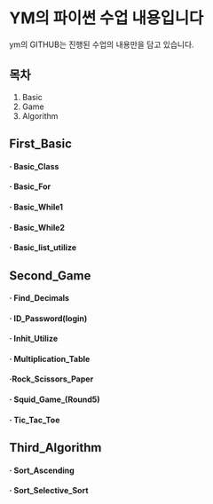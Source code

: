 YM의 파이썬 수업 내용입니다
=============
ym의 GITHUB는 진행된 수업의 내용만을 담고 있습니다.

목차
-------------
1. Basic
2. Game
3. Algorithm

First_Basic
-------------
#### · Basic_Class
#### · Basic_For
#### · Basic_While1
#### · Basic_While2
#### · Basic_list_utilize

Second_Game
-------------
#### · Find_Decimals
#### · ID_Password(login)
#### · Inhit_Utilize
#### · Multiplication_Table
#### ·Rock_Scissors_Paper
#### · Squid_Game_(Round5)
#### · Tic_Tac_Toe

Third_Algorithm
-------------
#### · Sort_Ascending
#### · Sort_Selective_Sort

